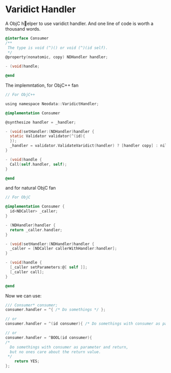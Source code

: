 # Varidict Handler
A ObjC helper to use varidict handler.
And one line of code is worth a thousand words.
```objectivec
@interface Consumer
/**
 The type is void (^)() or void (^)(id self).
 */
@property(nonatomic, copy) NDHandler handler;

- (void)handle;

@end

```
The implemntation, for ObjC++ fan

```objectivec
// For ObjC++

using namespace Neodata::VaridictHandler;

@implementation Consumer

@synthesize handler = _handler;

- (void)setHandler:(NDHandler)handler {
  static Validator validator(^(id){
  });
  _handler = validator.ValidateVaridict(handler) ? [handler copy] : nil;
}

- (void)handle {
  Call(self.handler, self);
}

@end

```
and for natural ObjC fan
```objectivec
// For ObjC

@implementation Consumer {
  id<NDCaller> _caller;
}

- (NDHandler)handler {
  return _caller.handler;
}

- (void)setHandler:(NDHandler)handler {
  _caller = [NDCaller callerWithHandler:handler];
}

- (void)handle {
  [_caller setParameters:@[ self ]];
  [_caller call];
}

@end

```
Now we can use:
```objectivec
/// Consumer* consumer;
consumer.handler = ^{ /* Do somethings */ };

// or
consumer.handler = ^(id consumer){ /* Do somethings with consumer as parameter */ };

// or
consumer.handler = ^BOOL(id consumer){ 
/* 
  Do somethings with consumer as parameter and return,
  but no ones care about the return value.
 */ 
	return YES;
};

```